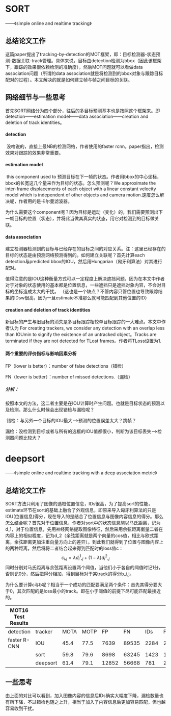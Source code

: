 # SORT

——《simple online and realtime tracking》

## 总结论文工作

​	这篇paper提出了tracking-by-detection的MOT框架，即：目标检测器-状态预测-数据关联-track管理。具体来说，目标由detection检测为bbox（因此该框架下，跟踪的效果很依赖检测的准确度），然后MOT问题就可以看做data association问题（所谓的data association就是将检测到的bbox对象与跟踪目标配对的过程）。本文解决的就是如何建立帧与帧之间目标的关联。

## 网络细节与一些思考

​	首先SORT网络分为四个部分，往后的多目标预测基本也是按照这个框架来。即detection——estimation model——data association——creation and deletion of track identities。

#### detection

​	没啥说的，直接上最NB的检测网络，作者使用的faster rcnn。paper指出，检测效果对跟踪的效果非常重要。

#### estimation model

​	this component used to 预测目标在下一帧的状态。作者用bbox的中心坐标，bbox的长宽这几个量来作为目标的状态。怎么预测呢？We approximate the inter-frame displacements of each object with a linear constant velocity model which is independent of other objects and camera motion.速度怎么解决呢，作者用的是卡尔曼滤波器。

​	为什么需要这个component呢？因为目标是运动（变化）的，我们需要预测出下一帧目标的位置（状态），并将此当做其真实的状态，用它对检测到的目标做关联。

#### data association

​	建立检测器检测到的目标与已经存在的目标之间的对应关系。注：这里已经存在的目标的状态是由预测网络预测得到的。如何建立关联呢？首先计算each detection与predicted bbox的IOU，然后用Hungarian（匈牙利算法）对其进行配对。

​	值得注意的是IOU这种衡量方式可以一定程度上解决遮挡问题，因为在本文中作者对于对象的状态使用的基本都是位置信息，一些遮挡只是遮挡对象内容，不会对目标的坐标造成太大的干扰。
（这也是一个缺点？不管内容只管位置也导致跟踪结果的IDsw很高，因为一旦estimate不准那么就可能匹配到其他位置的ID）

#### creation and deletion of track identities

​	新目标的产生与旧目标的消失是多目标跟踪相较单目标跟踪的一大难点。本文中作者认为 For creating trackers, we consider any detection with an overlap less than IOUmin to signify the existence of an untracked object。Tracks are terminated if they are not detected for TLost frames。作者将TLoss设置为1.

#### 两个重要的评价指标与影响因素分析

FP（lower is better）：number of false detections（错检）

FN（lower is better）：number of missed detections.（漏检）

##### 分析：

​	按照本文的方法，这二者主要是在IOU计算时产生问题。也就是目标状态的预测以及检测。那么什么时候会出现错检与漏检呢？

​	错检：与另外一个目标的IOU最大——>预测的位置误差太大？跳帧？

​	漏检：没检测到目标或者与所有的选框的IOU值都很小，判断为该目标丢失——>检测器问题比较大？



# deepsort 

——《simple online and realtime tracking with a deep association metric》

## 总结论文工作

​	SORT方法只利用了图像的选框位置信息，IDs很高，为了提高sort的性能，estimate环节在sort的基础上融合了外观信息，即原来导入匈牙利算法的只是IOU(位置信息)得分，现在导入的是结合了位置信息与图像内容信息的得分。那么怎么结合呢？首先对于位置信息，作者对sort中的状态信息施以马氏距离，记为d_1，对于位置信息，先用神经网络提取图像特征，然后采用余弦距离衡量二者在内容上的相似程度，记为d_2（余弦距离就是两个向量的cos值，相比与欧式距离，余弦距离更加注重向量方向上的差异）。到此我们就得到了位置与图像内容上的两种距离，然后将将二者结合起来得到匹配时的loss值c：
$$
c_i,_j = \lambda d^1_i,_j + (1-\lambda)d^2_i,_j
$$
同时分别对马氏距离与余弦距离设置两个阈值，当他们小于各自的阈值时记1分，否则记0分，然后把得分相加，得到目标对于某track的得分b_i,j。

为什么要计算c与b呢？相当于一个成功的匹配要满足两个条件：首先其得分要大于0，其次匹配的是loss最小的track。即在小于阈值的前提下尽可能匹配最接近的。

| MOT16 Test Results |          |      |      |       |       |      |      |        |        |         |
| ------------------ | -------- | ---- | ---- | ----- | ----- | ---- | ---- | ------ | ------ | ------- |
| detection          | tracker  | MOTA | MOTP | FP    | FN    | IDs  | FM   | MT     | ML     | runtime |
| faster R-CNN       | IOU      | 45.4 | 77.5 | 7639  | 89535 | 2284 | 2310 | 113    | 265    |         |
|                    | sort     | 59.8 | 79.6 | 8698  | 63245 | 1423 | 1835 | 25.40% | 22.70% | 60Hz    |
|                    | deepsort | 61.4 | 79.1 | 12852 | 56668 | 781  | 2008 | 32.80% | 18.20% | 40Hz    |

## 一些思考

​	由上面的对比可以看到，加入图像内容的信息后IDs确实大幅度下降，漏检数量也有所下降，不过错检也随之上升，相当于加入了内容信息后更加容易匹配，但也越容易收到干扰。
